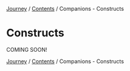 [Journey](/wiki.md) / [Contents](/wiki/index.md) / Companions - Constructs

# Constructs
COMING SOON!

[Journey](/wiki.md) / [Contents](/wiki/index.md) / Companions - Constructs